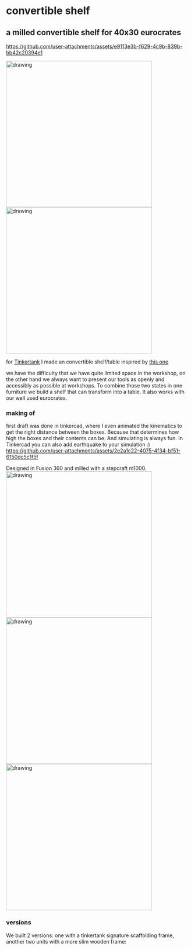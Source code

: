 # convertible shelf
## a milled convertible shelf for 40x30 eurocrates


https://github.com/user-attachments/assets/e9113e3b-f629-4c9b-839b-bb42c20394e1


<img src="https://github.com/user-attachments/assets/df000110-fbe8-4301-8671-10af97dc0219" alt="drawing" width="400"/>
<img src="https://github.com/user-attachments/assets/12690f10-6b92-4c64-a0e0-feff867c66ac" alt="drawing" width="400"/>

for [Tinkertank](http://www.tinkertank.de "wow!") I made an convertible shelf/table inspired by [this one
](https://expandfurniture.com/products/shelf-table-convertible-bookshelf-to-table)

we have the difficulty that we have quite limited space in the workshop, on the other hand we always want to present our tools as openly and accessibly as possible at workshops. To combine those two states in one furniture we build a shelf that can transform into a table. It also works with our well used eurocrates.

### making of

first draft was done in tinkercad, where I even animated the kinematics to get the right distance between the boxes. Because that determines how high the boxes and their contents can be. And simulating is always fun. In Tinkercad you can also add earthquake to your simulation :)
https://github.com/user-attachments/assets/2e2a1c22-4075-4f34-bf51-6150dc5c1f5f

Designed in Fusion 360 and milled with a stepcraft m1000.
<img src="https://github.com/user-attachments/assets/247d77d6-2281-451a-82a5-8135936aafe6" alt="drawing" width="400"/>
<img src="https://github.com/user-attachments/assets/3b6b005e-9cf8-4c46-b91e-1cbc600abaca" alt="drawing" width="400"/>
<img src="https://github.com/user-attachments/assets/deeace0b-3f97-4278-a3a2-10508698a3d6" alt="drawing" width="400"/>

### versions

We built 2 versions: one with a tinkertank signature scaffolding frame, another two units with a more slim wooden frame:
